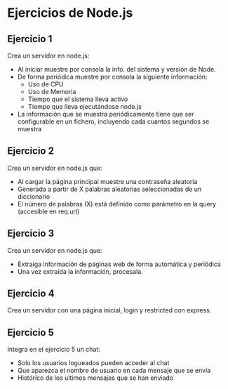 # Ejercicios de Node.js

## Ejercicio 1
Crea un servidor en node.js:
- Al iniciar muestre por consola la info. del sistema y versión de Node.
- De forma periódica muestre por consola la siguiente información:
    + Uso de CPU
    + Uso de Memoria
    + Tiempo que el sistema lleva activo
    + Tiempo que lleva ejecutándose node.js
- La información que se muestra periódicamente tiene que ser configurable en un fichero, incluyendo cada cuantos segundos se muestra

## Ejercicio 2
Crea un servidor en node.js que:
- Al cargar la página principal muestre una contraseña aleatoria
- Generada a partir de X palabras aleatorias seleccionadas de un diccionario
- El número de palabras (X) está definido como parámetro en la query (accesible en req.url)

## Ejercicio 3
Crea un servidor en node.js que:
- Extraiga información de páginas web de forma automática y periódica
- Una vez extraída la información, procesala. 

## Ejercicio 4
Crea un servidor con una página inicial, login y restricted con express.

## Ejercicio 5
Integra en el ejercicio 5 un chat:
- Solo los usuarios logueados pueden acceder al chat
- Que aparezca el nombre de usuario en cada mensaje que se envía
- Histórico de los ultimos mensajes que se han enviado